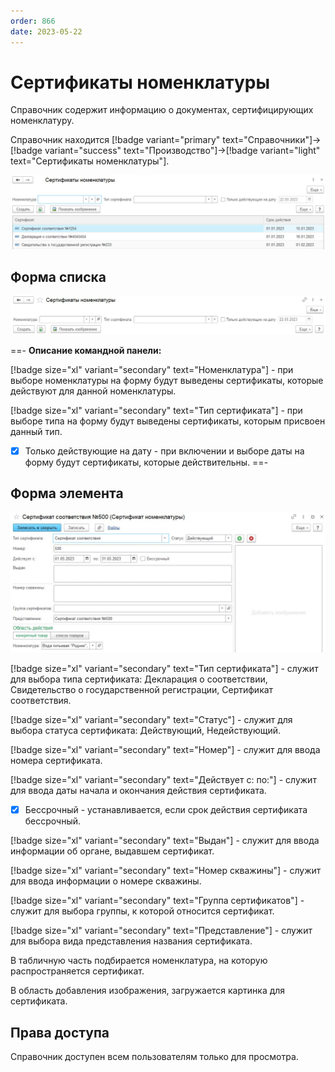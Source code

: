```yaml
---
order: 866
date: 2023-05-22
---
```

# Сертификаты номенклатуры

Справочник содержит информацию о документах, сертифицирующих номенклатуру.

Справочник находится [!badge variant="primary" text="Справочники"]->[!badge variant="success" text="Производство"]->[!badge variant="light" text="Сертификаты номенклатуры"].

![Форма списка сертификаты номенклатуры](/images/Форма_списка_сертификаты_номенклатуры.jpg)

## Форма списка

![](/images/Командная_панель_сертификаты_номенклатуры.jpg)

==- **Описание командной панели:**

[!badge size="xl" variant="secondary" text="Номенклатура"] -  при выборе номенклатуры на форму будут выведены сертификаты, которые действуют для данной номенклатуры.

[!badge size="xl" variant="secondary" text="Тип сертификата"] - при выборе типа на форму будут выведены сертификаты, которым присвоен данный тип. 

- [x] Только действующие на дату - при включении и выборе даты на форму будут сертификаты, которые действительны. 
==-

## Форма элемента

![](/images/Форма_элемента_сертификат_номенклатуры.jpg)

[!badge size="xl" variant="secondary" text="Тип сертификата"] - служит для выбора типа сертификата: Декларация о соответствии, Свидетельство о государственной регистрации, Сертификат соответствия.

[!badge size="xl" variant="secondary" text="Статус"] - служит для выбора статуса сертификата: Действующий, Недействующий. 

[!badge size="xl" variant="secondary" text="Номер"] - служит для ввода номера сертификата.

[!badge size="xl" variant="secondary" text="Действует с: по:"] - служит для ввода даты начала и окончания действия сертификата.

- [x] Бессрочный - устанавливается, если срок действия сертификата бессрочный. 

[!badge size="xl" variant="secondary" text="Выдан"] - служит для ввода информации об органе, выдавшем сертификат.

[!badge size="xl" variant="secondary" text="Номер скважины"] - служит для ввода информации о номере скважины.

[!badge size="xl" variant="secondary" text="Группа сертификатов"] - служит для выбора группы, к которой относится сертификат. 

[!badge size="xl" variant="secondary" text="Представление"] - служит для выбора вида представления названия  сертификата.

В табличную часть подбирается номенклатура, на которую распространяется сертификат. 

В область добавления изображения, загружается картинка для сертификата.

## Права доступа

Справочник доступен всем пользователям только для просмотра. 